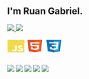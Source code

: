 ## I'm Ruan Gabriel.
<div align="left">
  <a href="https://github.com/user-anonm" target="_self">
  <img height="180em" src="https://github-readme-stats.vercel.app/api?username=user-anonm&show_icons=true&theme=gotham&include_all_commits=true&count_private=true">
  </a>
 
  <a href="https://github.com/user-anonm" target="self">
  <img height="180em" src="https://github-readme-stats.vercel.app/api/top-langs/?username=user-anonm&layout=compact&langs_count=7&theme=gotham">
  </a>
</div>
  
<div style="display: inline_block"><br>
  <img align="center" alt="Ruan-Js" height="30" width="40" src="https://raw.githubusercontent.com/devicons/devicon/master/icons/javascript/javascript-plain.svg">
  
  <img align="center" alt="Ruan-HTML" height="30" width="40" src="https://raw.githubusercontent.com/devicons/devicon/master/icons/html5/html5-original.svg">
  
  <img align="center" alt="Ruan-CSS" height="30" width="40" src="https://raw.githubusercontent.com/devicons/devicon/master/icons/css3/css3-original.svg">

  ##
 
<div> 
  <a href="https://github.com/user-anonm" target="_self"><img src="https://img.shields.io/badge/-Instagram-%23E4405F?style=for-the-badge&logo=instagram&logoColor=white" target="_blank"></a>
  <a href="https://www.linkedin.com/in/ruan-lopes-4b4bb81a6/" target="_blank"><img src="https://img.shields.io/badge/-LinkedIn-%230077B5?style=for-the-badge&logo=linkedin&logoColor=white" target="_blank"></a>
  <a href = "mailto:ruanlo32@gmail.com"><img src="https://img.shields.io/badge/Gmail-D14836?style=for-the-badge&logo=gmail&logoColor=white" target="_blank"></a> 
 <a href="https://github.com/user-anonm" target="_self"><img src="https://img.shields.io/badge/Ubuntu-E95420?style=for-the-badge&logo=ubuntu&logoColor=white" target="_self"></a>
 <a href="https://github.com/user-anonm" target="_self"><img src="https://img.shields.io/badge/Xbox-107C10?style=for-the-badge&logo=xbox&logoColor=white" target="_self>"</a>
</div>
